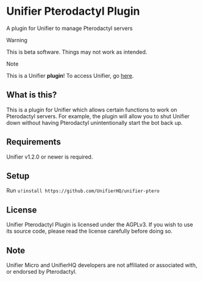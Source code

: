 # Unifier Pterodactyl Plugin
A plugin for Unifier to manage Pterodactyl servers

> [!WARNING]
> This is beta software. Things may not work as intended.

> [!NOTE]
> This is a Unifier **plugin**! To access Unifier, go [here](https://github.com/greeeen-dev/unifier).

## What is this?
This is a plugin for Unifier which allows certain functions to work on Pterodactyl servers. For example, the plugin 
will allow you to shut Unifier down without having Pterodactyl unintentionally start the bot back up.

## Requirements
Unifier v1.2.0 or newer is required.

## Setup
Run `u!install https://github.com/UnifierHQ/unifier-ptero`

## License
Unifier Pterodactyl Plugin is licensed under the AGPLv3. If you wish to use its source code, please read the license 
carefully before doing so.

## Note
Unifier Micro and UnifierHQ developers are not affiliated or associated with, or endorsed by Pterodactyl.

